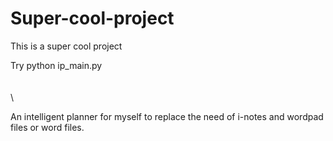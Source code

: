 # Super-cool-project
This is a super cool project



Try python ip_main.py
\
\
\
\

An intelligent planner for myself to replace the need of i-notes and wordpad files or word files.
